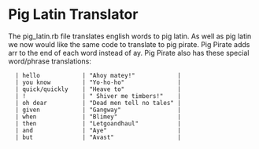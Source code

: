 Pig Latin Translator
======
The pig_latin.rb file translates english words to pig latin. As well as pig latin we now would like the same code to translate to pig pirate. Pig Pirate adds arr to the end of each word instead of ay. Pig Pirate also has these special word/phrase translations:

      | hello            | "Ahoy matey!"            |
      | you know         | "Yo-ho-ho"               |
      | quick/quickly    | "Heave to"               |
      | !                | " Shiver me timbers!"    |
      | oh dear          | "Dead men tell no tales" |
      | given            | "Gangway"                |
      | when             | "Blimey"                 |
      | then             | "Letgoandhaul"           |
      | and              | "Aye"                    |
      | but              | "Avast"                  |
